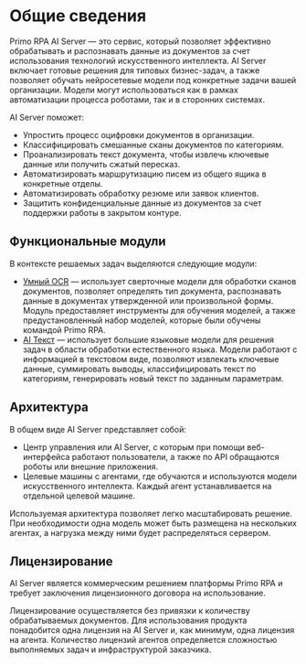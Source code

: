 # Общие сведения

Primo RPA AI Server — это сервис, который позволяет эффективно обрабатывать и распознавать данные из документов за счет использования технологий искусственного интеллекта. AI Server включает готовые решения для типовых бизнес-задач, а также позволяет обучать нейросетевые модели под конкретные задачи вашей организации. Модели могут использоваться как в рамках автоматизации процесса роботами, так и в сторонних системах.


AI Server поможет:
* Упростить процесс оцифровки документов в организации.
* Классифицировать смешанные сканы документов по категориям.
* Проанализировать текст документа, чтобы извлечь ключевые данные или получить сжатый пересказ.
* Автоматизировать маршрутизацию писем из общего ящика в конкретные отделы.
* Автоматизировать обработку резюме или заявок клиентов.
* Защитить конфиденциальные данные из документов за счет поддержки работы в закрытом контуре.


## Функциональные модули

В контексте решаемых задач выделяются следующие модули:
* [Умный OCR](https://docs.primo-rpa.ru/primo-rpa/primo-rpa-ai-server/common/smart_ocr) — использует сверточные модели для обработки сканов документов, позволяет определять тип документа, распознавать данные в документах утвержденной или произвольной формы. Модуль предоставляет инструменты для обучения моделей, а также предустановленный набор моделей, которые были обучены командой Primo RPA.
* [AI Текст](https://docs.primo-rpa.ru/primo-rpa/primo-rpa-ai-server/common/nlp) — использует большие языковые модели для решения задач в области обработки естественного языка. Модели работают с информацией в текстовом виде, позволяют извлекать ключевые данные, суммировать выводы, классифицировать текст по категориям, генерировать новый текст по заданным параметрам.

## Архитектура

В общем виде AI Server представляет собой:
* Центр управления или AI Server, с которым при помощи веб-интерфейса работают пользователи, а также по API обращаются роботы или внешние приложения.
* Целевые машины с агентами, где обучаются и используются модели искусственного интеллекта. Каждый агент устанавливается на отдельной целевой машине.

Используемая архитектура позволяет легко масштабировать решение. При необходимости одна модель может быть размещена на нескольких агентах, а нагрузка между ними будет распределяться сервером.


## Лицензирование

AI Server является коммерческим решением платформы Primo RPA и требует заключения лицензионного договора на использование. 

Лицензирование осуществляется без привязки к количеству обрабатываемых документов. Для использования продукта понадобится одна лицензия на AI Server и, как минимум, одна лицензия на агента. Количество лицензий агентов определяется сложностью выполняемых задач и инфраструктурой заказчика. 





